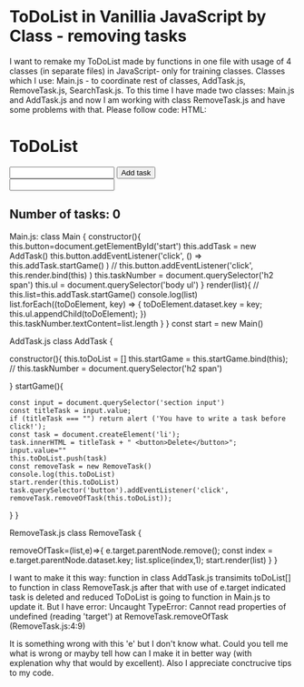 
# ToDoList in Vanillia JavaScript by Class - removing tasks

I want to remake my ToDoList made by functions in one file with usage of 4 classes (in separate files) in JavaScript- only for training classes.
Classes which I use: Main.js - to coordinate rest of classes, AddTask.js, RemoveTask.js, SearchTask.js.
To this time I have made two classes: Main.js and AddTask.js and now I am working with class RemoveTask.js and have some problems with that.  Please follow code:
HTML:
<!DOCTYPE html>
<html lang="en">

<head>
    <meta charset="UTF-8">
    <meta http-equiv="X-UA-Compatible" content="IE=edge">
    <meta name="viewport" content="width=device-width, initial-scale=1.0">
    <title>Document</title>
</head>

<body>
    <h1>ToDoList</h1>
    <section>
        <input type="text">
        <button id="start">Add task</button>
    </section>
    <input type="text" class="search">
    <h2>Number of tasks: <span>0</span></h2>
    <ul></ul>
    <script src="AddTask.js"></script>
    <script src="RemoveTask.js"></script>
    <script src="SearchTask.js"></script>
    <script src="Main.js"></script>
</body>

</html>

Main.js:
class Main {
    constructor(){  
        this.button=document.getElementById('start')
        this.addTask = new AddTask()
        this.button.addEventListener('click', () => this.addTask.startGame() )
        // this.button.addEventListener('click', this.render.bind(this) )
        this.taskNumber = document.querySelector('h2 span')
        this.ul = document.querySelector('body ul')
    }
render(list){
    // this.list=this.addTask.startGame()
console.log(list)
    list.forEach((toDoElement, key) => {
        toDoElement.dataset.key = key;
        this.ul.appendChild(toDoElement);
    })
this.taskNumber.textContent=list.length
}
}
const start = new Main()

AddTask.js
class AddTask {
    
 constructor(){
    this.toDoList = []
    this.startGame = this.startGame.bind(this);
    // this.taskNumber = document.querySelector('h2 span')
    
    
 }
startGame(){
    
    const input = document.querySelector('section input')
    const titleTask = input.value;
    if (titleTask === "") return alert ('You have to write a task before click!');
    const task = document.createElement('li');
    task.innerHTML = titleTask + " <button>Delete</button>";
    input.value=""
    this.toDoList.push(task)
    const removeTask = new RemoveTask()
    console.log(this.toDoList)
    start.render(this.toDoList)
    task.querySelector('button').addEventListener('click', removeTask.removeOfTask(this.toDoList));
}
}

RemoveTask.js
class RemoveTask {
    
   removeOfTask=(list,e)=>{
      e.target.parentNode.remove();
         const index = e.target.parentNode.dataset.key;
         list.splice(index,1);
         start.render(list)
   }
   }

I want to make it this way: function in class AddTask.js transimits toDoList[] to function in class RemoveTask.js after that with use of e.target indicated task is deleted and reduced ToDoList is going to function in Main.js to update it.
But I have error:
  Uncaught TypeError: Cannot read properties of undefined (reading 'target') at RemoveTask.removeOfTask (RemoveTask.js:4:9)

It is something wrong with this 'e' but I don't know what. Could you tell me what is wrong or mayby tell how can I make it in better way (with explenation why that would by excellent). Also I appreciate conctrucive tips to my code.

        